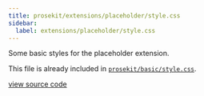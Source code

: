 ```yaml
---
title: prosekit/extensions/placeholder/style.css
sidebar:
  label: extensions/placeholder/style.css
---
```


Some basic styles for the placeholder extension.

This file is already included in [`prosekit/basic/style.css`](/references/basic/stylecss/).

[view source code](https://unpkg.com/prosekit/extensions/placeholder/style.css)
